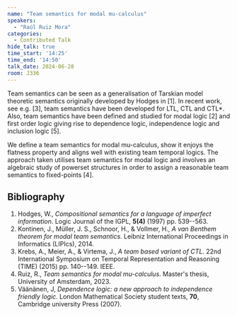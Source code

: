 ```yaml
---
name: "Team semantics for modal mu-calculus"
speakers:
  - "Raúl Ruiz Mora"
categories:
  - Contributed Talk
hide_talk: true
time_start: '14:25'
time_end: '14:50'
talk_date: 2024-06-28
room: J336
---
```











Team semantics can be seen as a generalisation of Tarskian model theoretic semantics originally developed by Hodges in [1]. In recent work, see e.g. [3], team semantics have been developed for LTL, CTL and CTL*. Also, team semantics have been defined and studied for modal logic [2] and first order logic giving rise to dependence logic, independence logic and inclusion logic [5].

We define a team semantics for modal mu-calculus, show it enjoys the flatness property and aligns well with existing team temporal logics. The approach taken utilises team semantics for modal logic and involves an algebraic study of powerset structures in order to assign a reasonable team semantics to fixed-points [4].

## Bibliography

1.  Hodges, W., _Compositional semantics for a language of imperfect information_. Logic Journal of the IGPL, **5(4)** (1997) pp. 539--563.
2. Kontinen, J., Müller, J. S., Schnoor, H., & Vollmer, H., _A van Benthem theorem for modal team semantics_. Leibniz International Proceedings in Informatics (LIPIcs), 2014.
3. Krebs, A., Meier, A., & Virtema, J., _A team based variant of CTL_. 22nd International Symposium on Temporal Representation and Reasoning (TIME) (2015) pp. 140--149. IEEE.
4. Ruiz, R., _Team semantics for modal mu-calculus_. Master's thesis, University of Amsterdam, 2023.
5. Väänänen, J, _Dependence logic: a new approach to independence friendly logic_. London Mathematical Society student texts, **70**, Cambridge university Press (2007).



